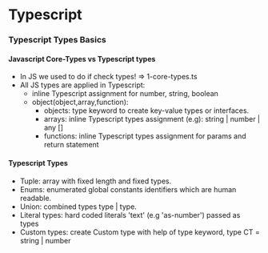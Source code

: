 # Typescript

### Typescript Types Basics

#### Javascript Core-Types vs Typescript types

- In JS we used to do if check types! => 1-core-types.ts
- All JS types are applied in Typescript:
  - inline Typescript assignment for number, string, boolean
  - object(object,array,function):
    - objects: type keyword to create key-value types or interfaces.
    - arrays: inline Typescript types assignment (e.g): string | number | any []
    - functions: inline Typescript types assignment for params and return statement

#### Typescript Types

- Tuple: array with fixed length and fixed types.
- Enums: enumerated global constants identifiers which are human readable.
- Union: combined types type | type.
- Literal types: hard coded literals 'text' (e.g 'as-number') passed as types
- Custom types: create Custom type with help of type keyword, type CT = string | number
